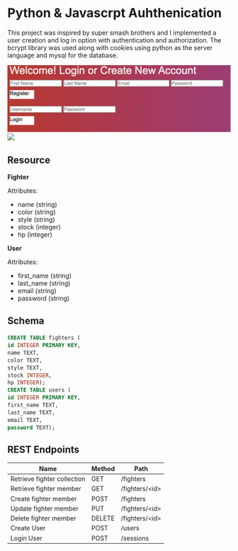 

# Python & Javascrpt Auhthenication

This project was inspired by super smash brothers and I implemented a user creation and log in option 
with authentication and authorization. The bcrypt library was used along with cookies using python 
as the server language and mysql for the database.

![](public/screen.png)
![](public/screen2.png)

## Resource

**Fighter**

Attributes:

* name (string)
* color (string)
* style (string)
* stock (integer)
* hp (integer)

**User**

Attributes:

* first_name (string)
* last_name (string)
* email (string)
* password (string)


## Schema

```sql
CREATE TABLE fighters (
id INTEGER PRIMARY KEY,
name TEXT,
color TEXT,
style TEXT,
stock INTEGER,
hp INTEGER);
CREATE TABLE users (
id INTEGER PRIMARY KEY,
first_name TEXT,
last_name TEXT,
email TEXT,
password TEXT);
```

## REST Endpoints

Name                           | Method | Path
-------------------------------|--------|------------------
Retrieve fighter collection    | GET    | /fighters
Retrieve fighter member        | GET    | /fighters/*\<id\>*
Create fighter member          | POST   | /fighters
Update fighter member          | PUT    | /fighters/*\<id\>*
Delete fighter member          | DELETE | /fighters/*\<id\>*
Create User                    | POST   | /users 
Login User                     | POST   | /sessions
